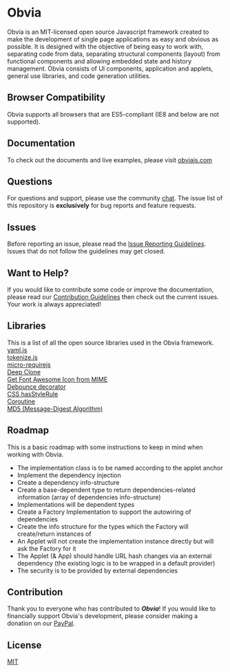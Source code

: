 # Obvia
Obvia is an MIT-licensed open source Javascript framework created to make the development of single page applications as easy and obvious as possible. It is designed with the objective of being easy to work with, separating code from data, separating structural components (layout) from functional components and allowing embedded state and history management. Obvia consists of UI components, application and applets, general use libraries, and code generation utilities.

## Browser Compatibility
Obvia supports all browsers that are ES5-compliant (IE8 and below are not supported).

## Documentation
To check out the documents and live examples, please visit [obviajs.com]

## Questions
For questions and support, please use the community [chat]. The issue list of this repository is **exclusively** for bug reports and feature requests.

## Issues
Before reporting an issue, please read the [Issue Reporting Guidelines]. Issues that do not follow the guidelines may get closed.

## Want to Help?
If you would like to contribute some code or improve the documentation, please read our [Contribution Guidelines] then check out the current issues. Your work is always appreciated!

## Libraries
This is a list of all the open source libraries used in the Obvia framework.
[yaml.js]\
[tokenize.js]\
[micro-requirejs]\
[Deep Clone]\
[Get Font Awesome Icon from MIME]\
[Debounce decorator]\
[CSS hasStyleRule]\
[Coroutine]\
[MD5 (Message-Digest Algorithm)]

## Roadmap
This is a basic roadmap with some instructions to keep in mind when working with Obvia.

* The implementation class is to be named according to the applet anchor
* Implement the dependency injection
* Create a dependency info-structure
* Create a base-dependent type to return dependencies-related information (array of dependencies info-structure)
* Implementations will be dependent types
* Create a Factory Implementation to support the autowiring of dependencies
* Create the info structure for the types which the Factory will create/return instances of
* An Applet will not create the implementation instance directly but will ask the Factory for it
* The Applet (& App) should handle URL hash changes via an external dependency (the existing logic is to be wrapped in a default provider)
* The security is to be provided by external dependencies

## Contribution
Thank you to everyone who has contributed to ***Obvia***!
If you would like to financially support Obvia's development, please consider making a donation on our [PayPal].

## License
[MIT]

[obviajs.com]: https://obviajs.com/
[Issue Reporting Guidelines]: https://github.com/obviajs/obvia/blob/master/.github/CONTRIBUTING.md#issue-reporting-guidelines
[Contribution Guidelines]: https://github.com/obviajs/obvia/blob/master/.github/CONTRIBUTING.md
[PayPal]: https://paypal.me/obviajs
[MIT]: https://opensource.org/licenses/MIT
[chat]: https://discord.gg/bYd5A2Q
[yaml.js]: https://github.com/jeremyfa/yaml.js/blob/develop/dist/yaml.js
[tokenize.js]: https://gist.github.com/BonsaiDen/1810887
[micro-requirejs]: https://github.com/dsheiko/micro-requirejs
[Deep Clone]: https://github.com/mbrowne/simpleoo.js/blob/master/simpleoo.js
[Get Font Awesome Icon from MIME]: https://gist.github.com/colemanw/9c9a12aae16a4bfe2678de86b661d922#gistcomment-2632557
[Debounce decorator]: https://medium.freecodecamp.org/here-are-a-few-function-decorators-you-can-write-from-scratch-488549fe8f86
[CSS hasStyleRule]: https://stackoverflow.com/a/46589334
[Coroutine]: https://github.com/antivanov/coroutine.js
[MD5 (Message-Digest Algorithm)]: http://www.webtoolkit.info/